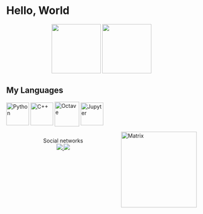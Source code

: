 # Hello, World

<div align = "center">
<img height = "130em" src = "https://github-readme-stats.vercel.app/api?username=JWchester&show_icons=true&theme=dark&include_all_commits=true&count_private=true" />
<img height = "130em" src = "https://github-readme-stats.vercel.app/api/top-langs/?username=JWchester&layout=compact&langs_count=7&theme=dark" />
</div>

## My Languages

<div align = "left">
<img style = "margin = 10px" align = "center" alt = "Python" height = "60" src = "https://cdn.jsdelivr.net/gh/devicons/devicon/icons/python/python-original.svg" />
<img style = "margin = 10px" align = "center" alt = "C++" height = "60" src = https://cdn.jsdelivr.net/gh/devicons/devicon/icons/cplusplus/cplusplus-original.svg /> 
<img style = "margin = 10px" align = "center" alt = "Octave" height = "65" src="https://cdn.jsdelivr.net/gh/devicons/devicon/icons/matlab/matlab-original.svg" />
 
<img style = "margin = 10px" align = "center" alt = "Jupyter" height = "60" src="https://cdn.jsdelivr.net/gh/devicons/devicon/icons/jupyter/jupyter-original-wordmark.svg" /> 
 
<img align = "right" height = "200" width = "200" alt = "Matrix" src = https://c.tenor.com/yasksYy1XekAAAAC/matrix-code.gif /></a>


 ##

<div align = "center">
Social networks

<div align = "center">
<a href="https://instagram.com/joao.paulo56" alt = "Instagram" target="_blank"> <img src = "https://img.shields.io/badge/Instagram-E4405F?style=for-the-badge&logo=instagram&logoColor=white "target =" _ blank "> </a>
<a href="https://www.linkedin.com/in/jo%C3%A3o-paulo-gomes-barbosa-a1384a1b1/" target="_blank"> <img src = "https://img.shields.io/badge/LinkedIn-0077B5?style=for-the-badge&logo=linkedin&logoColor=white "target =" _ blank "> </a>
 

  


